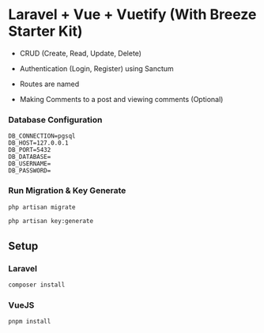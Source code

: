 # Laravel + Vue + Vuetify (With Breeze Starter Kit)

- CRUD (Create, Read, Update, Delete)

- Authentication (Login, Register) using Sanctum

- Routes are named

- Making Comments to a post and viewing comments (Optional)
### Database Configuration

```env
DB_CONNECTION=pgsql
DB_HOST=127.0.0.1
DB_PORT=5432
DB_DATABASE=
DB_USERNAME=
DB_PASSWORD=
```

### Run Migration & Key Generate

```bash
php artisan migrate

php artisan key:generate
```
## Setup

### Laravel

```bash
composer install
```
### VueJS

```bash
pnpm install
```
